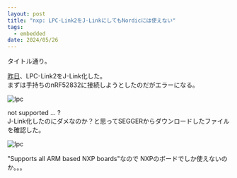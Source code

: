 ```yaml
---
layout: post
title: "nxp: LPC-Link2をJ-LinkにしてもNordicには使えない"
tags:
  - embedded
date: 2024/05/26
---
```


タイトル通り。

[昨日](20240525-lpclink2.md)、LPC-Link2をJ-Link化した。  
まずは手持ちのnRF52832に接続しようとしたのだがエラーになる。

![lpc](20240526-1.png)

not supported ... ?  
J-Link化したのにダメなのか？と思ってSEGGERからダウンロードしたファイルを確認した。

![lpc](20240526-2.png)

"Supports all ARM based NXP boards"なので NXPのボードでしか使えないのか。。。
